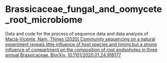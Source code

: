 # Brassicaceae_fungal_and_oomycete_root_microbiome
Data and code for the process of sequence data and data analysis of [Maciá-Vicente, Nam, Thines (2020) Community sequencing on a natural experiment reveals little influence of host species and timing but a strong influence of compartment on the composition of root endophytes in three annual Brassicaceae. BiorXiv, 10.1101/2020.01.24.918177](https://doi.org/10.1101/2020.01.24.918177)
